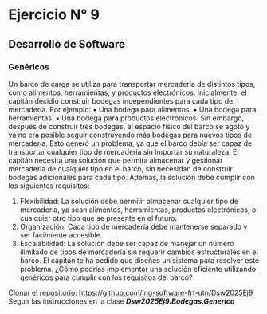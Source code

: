 # Ejercicio N° 9
## Desarrollo de Software
### Genéricos

Un barco de carga se utiliza para transportar mercadería de distintos tipos, como alimentos, herramientas, y productos electrónicos. Inicialmente, el capitán decidió construir bodegas independientes para cada tipo de mercadería. Por ejemplo:
•	Una bodega para alimentos.
•	Una bodega para herramientas.
•	Una bodega para productos electrónicos.
Sin embargo, después de construir tres bodegas, el espacio físico del barco se agotó y ya no era posible seguir construyendo más bodegas para nuevos tipos de mercadería. Esto generó un problema, ya que el barco debía ser capaz de transportar cualquier tipo de mercadería sin importar su naturaleza.
El capitán necesita una solución que permita almacenar y gestionar mercadería de cualquier tipo en el barco, sin necesidad de construir bodegas adicionales para cada tipo. Además, la solución debe cumplir con los siguientes requisitos:
1.	Flexibilidad: La solución debe permitir almacenar cualquier tipo de mercadería, ya sean alimentos, herramientas, productos electrónicos, o cualquier otro tipo que se presente en el futuro.
2.	Organización: Cada tipo de mercadería debe mantenerse separado y ser fácilmente accesible.
3.	Escalabilidad: La solución debe ser capaz de manejar un número ilimitado de tipos de mercadería sin requerir cambios estructurales en el barco.
El capitán te ha pedido que diseñes un sistema para resolver este problema. ¿Cómo podrías implementar una solución eficiente utilizando genéricos para cumplir con los requisitos del barco?

Clonar el repositorio: https://github.com/ing-software-frt-utn/Dsw2025Ej9
Seguir las instrucciones en la clase _**_Dsw2025Ej9.Bodegas.Generica_**_
